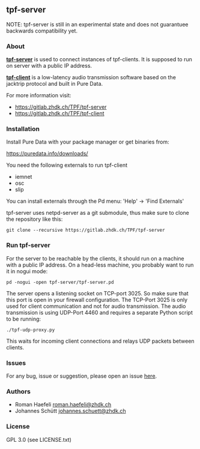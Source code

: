 ## tpf-server

NOTE: tpf-server is still in an experimental state and does not guarantuee
      backwards compatibility yet.


### About

**[tpf-server](https://gitlab.zhdk.ch/TPF/tpf-server)** is used to connect instances
of tpf-clients. It is supposed to run on server with a public IP address.

**[tpf-client](https://gitlab.zhdk.ch/TPF/tpf-client)** is a low-latency audio
transmission software based on the jacktrip protocol and built in Pure Data.


For more information visit:

  * https://gitlab.zhdk.ch/TPF/tpf-server
  * https://gitlab.zhdk.ch/TPF/tpf-client


### Installation

Install Pure Data with your package manager or get binaries
from:

  https://puredata.info/downloads/

You need the following externals to run tpf-client

  * iemnet
  * osc
  * slip

You can install externals through the Pd menu:
'Help' -> 'Find Externals'

tpf-server uses netpd-server as a git submodule, thus make
sure to clone the repository like this:

```
git clone --recursive https://gitlab.zhdk.ch/TPF/tpf-server
```

### Run tpf-server

For the server to be reachable by the clients, it should run on
a machine with a public IP address. On a head-less machine, you
probably want to run it in nogui mode:

```
pd -nogui -open tpf-server/tpf-server.pd
```

The server opens a listening socket on TCP-port 3025. So make
sure that this port is open in your firewall configuration.
The TCP-Port 3025 is only used for client communication and not for
audio transmission. The audio transmission is using UDP-Port 4460
and requires a separate Python script to be running:

```
./tpf-udp-proxy.py
```

This waits for incoming client connections and relays UDP packets
between clients.

### Issues

For any bug, issue or suggestion, please open an issue [here](https://github.com/reduzent/tpf-server/issues).

### Authors

  * Roman Haefeli <roman.haefeli@zhdk.ch>
  * Johannes Schütt <johannes.schuett@zhdk.ch>

### License

  GPL 3.0 (see LICENSE.txt)

